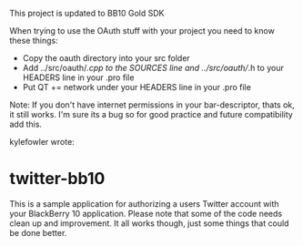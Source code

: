 This project is updated to BB10 Gold SDK

When trying to use the OAuth stuff with your project you need to know these things:
* Copy the oauth directory into your src folder
* Add ../src/oauth/*.cpp to the SOURCES line and ../src/oauth/*.h to your HEADERS line in your .pro file
* Put QT += network under your HEADERS line in your .pro file

Note: If you don't have internet permissions in your bar-descriptor, thats ok, it still works.  I'm sure its a bug
so for good practice and future compatibility add this.



kylefowler wrote:

twitter-bb10
============

This is a sample application for authorizing a users Twitter account with your BlackBerry 10 application.
Please note that some of the code needs clean up and improvement. It all works though, just some things that could be done better.
